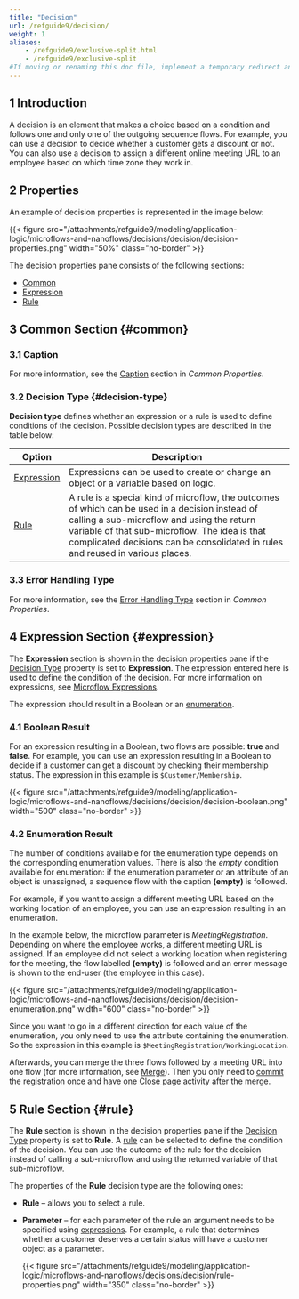 ```yaml
---
title: "Decision"
url: /refguide9/decision/
weight: 1
aliases:
    - /refguide9/exclusive-split.html
    - /refguide9/exclusive-split
#If moving or renaming this doc file, implement a temporary redirect and let the respective team know they should update the URL in the product. See Mapping to Products for more details.
---
```


## 1 Introduction

A decision is an element that makes a choice based on a condition and follows one and only one of the outgoing sequence flows. For example, you can use a decision to decide whether a customer gets a discount or not. You can also use a decision to assign a different online meeting URL to an employee based on which time zone they work in. 

## 2 Properties

An example of decision properties is represented in the image below:

{{< figure src="/attachments/refguide9/modeling/application-logic/microflows-and-nanoflows/decisions/decision/decision-properties.png"   width="50%"  class="no-border" >}}

The decision properties pane consists of the following sections:

* [Common](#common)
* [Expression](#expression)
* [Rule](#rule)

## 3 Common Section {#common}

### 3.1 Caption

For more information, see the [Caption](/refguide9/microflow-element-common-properties/#caption) section in *Common Properties*.

### 3.2 Decision Type {#decision-type}

**Decision type** defines whether an expression or a rule is used to define conditions of the decision. Possible decision types are described in the table below:

| Option | Description |
| --- | --- |
| [Expression](#expression) | Expressions can be used to create or change an object or a variable based on logic. |
| [Rule](#rule) | A rule is a special kind of microflow, the outcomes of which can be used in a decision instead of calling a sub-microflow and using the return variable of that sub-microflow. The idea is that complicated decisions can be consolidated in rules and reused in various places. |

### 3.3 Error Handling Type

For more information, see the [Error Handling Type](/refguide9/microflow-element-common-properties/#error-handling) section in *Common Properties*.

## 4 Expression Section {#expression}

The **Expression** section is shown in the decision properties pane if the [Decision Type](#decision-type) property is set to **Expression**. The expression entered here is used to define the condition of the decision. For more information on expressions, see [Microflow Expressions](/refguide9/expressions/).

The expression should result in a Boolean or an [enumeration](/refguide9/enumerations/). 

### 4.1 Boolean Result

For an expression resulting in a Boolean, two flows are possible: **true** and **false**. For example, you can use an expression resulting in a Boolean to decide if a customer can get a discount by checking their membership status. The expression in this example is `$Customer/Membership`.

{{< figure src="/attachments/refguide9/modeling/application-logic/microflows-and-nanoflows/decisions/decision/decision-boolean.png" width="500" class="no-border" >}}

### 4.2 Enumeration Result

The number of conditions available for the enumeration type depends on the corresponding enumeration values. There is also the *empty* condition available for enumeration: if the enumeration parameter or an attribute of an object is unassigned, a sequence flow with the caption **(empty)** is followed.

For example, if you want to assign a different meeting URL based on the working location of an employee, you can use an expression resulting in an enumeration. 
    
In the example below, the microflow parameter is *MeetingRegistration*. Depending on where the employee works, a different meeting URL is assigned. If an employee did not select a working location when registering for the meeting, the flow labelled **(empty)** is followed and an error message is shown to the end-user (the employee in this case).

{{< figure src="/attachments/refguide9/modeling/application-logic/microflows-and-nanoflows/decisions/decision/decision-enumeration.png" width="600" class="no-border" >}}

Since you want to go in a different direction for each value of the enumeration, you only need to use the attribute containing the enumeration. So the expression in this example is `$MeetingRegistration/WorkingLocation`. 
    
Afterwards, you can merge the three flows followed by a meeting URL into one flow (for more information, see  [Merge](/refguide9/merge/)). Then you only need to [commit](/refguide9/committing-objects/) the registration once and have one [Close page](/refguide9/committing-objects/) activity after the merge. 

## 5 Rule Section {#rule}

The **Rule** section is shown in the decision properties pane if the [Decision Type](#decision-type) property is set to **Rule**. A [rule](/refguide9/rules/) can be selected to define the condition of the decision. You can use the outcome of the rule for the decision instead of calling a sub-microflow and using the returned variable of that sub-microflow.

The properties of the **Rule** decision type are the following ones:

* **Rule** – allows you to select a rule.

* **Parameter** – for each parameter of the rule an argument needs to be specified using [expressions](/refguide9/expressions/). For example, a rule that determines whether a customer deserves a certain status will have a customer object as a parameter.

    {{< figure src="/attachments/refguide9/modeling/application-logic/microflows-and-nanoflows/decisions/decision/rule-properties.png"   width="350"  class="no-border" >}}
